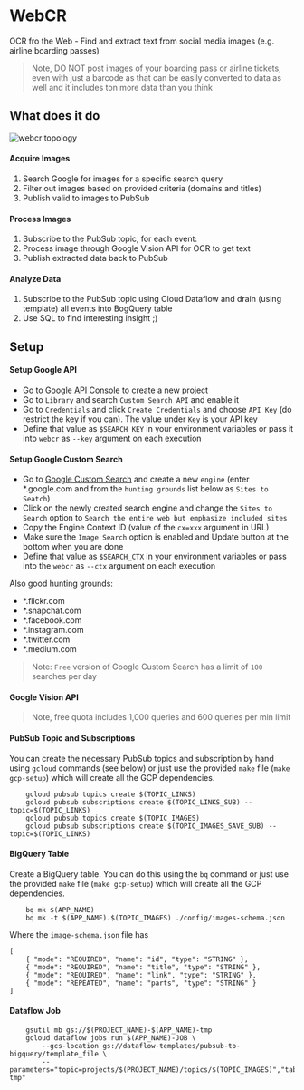 # WebCR

OCR fro the Web - Find and extract text from social media images (e.g. airline boarding passes)

> Note, DO NOT post images of your boarding pass or airline tickets, even with just a barcode as that can be easily converted to data as well and it includes ton more data than you think

## What does it do

![webcr topology](/../master/img/overview.png?raw=true "webcr topology")

#### Acquire Images

1. Search Google for images for a specific search query
2. Filter out images based on provided criteria (domains and titles)
2. Publish valid to images to PubSub

#### Process Images

1. Subscribe to the PubSub topic, for each event:
2. Process image through Google Vision API for OCR to get text
3. Publish extracted data back to PubSub 
 
#### Analyze Data

1. Subscribe to the PubSub topic using Cloud Dataflow and drain (using template) all events into BogQuery table
2. Use SQL to find interesting insight ;)

## Setup 

#### Setup Google API

* Go to [Google API Console](https://console.developers.google.com/) to create a new project
* Go to `Library` and search `Custom Search API` and enable it
* Go to `Credentials` and click `Create Credentials` and choose `API Key` (do restrict the key if you can). The value under `Key` is your API key
* Define that value as `$SEARCH_KEY` in your environment variables or pass it into `webcr`  as `--key` argument on each execution

#### Setup Google Custom Search

* Go to [Google Custom Search](https://cse.google.com/cse/all) and create a new `engine` (enter *.google.com and from the `hunting grounds` list below as `Sites to Seatch`)
* Click on the newly created search engine and change the `Sites to Search` option to `Search the entire web but emphasize included sites`
* Copy the Engine Context ID (value of the `cx=xxx` argument in URL)
* Make sure the `Image Search` option is enabled and Update button at the bottom when you are done
* Define that value as `$SEARCH_CTX` in your environment variables or pass into the `webcr` as `--ctx` argument on each execution

Also good hunting grounds:

* *.flickr.com
* *.snapchat.com
* *.facebook.com
* *.instagram.com
* *.twitter.com
* *.medium.com

> Note: `Free` version of Google Custom Search has a limit of `100` searches per day

#### Google Vision API

> Note, free quota includes 1,000 queries and 600 queries per min limit

#### PubSub Topic and Subscriptions 

You can create the necessary PubSub topics and subscription by hand using `gcloud` commands (see below) or just use the provided `make` file (`make gcp-setup`) which will create all the GCP dependencies.

```
	gcloud pubsub topics create $(TOPIC_LINKS)
	gcloud pubsub subscriptions create $(TOPIC_LINKS_SUB) --topic=$(TOPIC_LINKS)
	gcloud pubsub topics create $(TOPIC_IMAGES)
	gcloud pubsub subscriptions create $(TOPIC_IMAGES_SAVE_SUB) --topic=$(TOPIC_LINKS)
```

#### BigQuery Table

Create a BigQuery table. You can do this using the `bq` command or just use the provided `make` file (`make gcp-setup`) which will create all the GCP dependencies.

```
	bq mk $(APP_NAME)
	bq mk -t $(APP_NAME).$(TOPIC_IMAGES) ./config/images-schema.json 
```

Where the `image-schema.json` file has

```
[
    { "mode": "REQUIRED", "name": "id", "type": "STRING" }, 
    { "mode": "REQUIRED", "name": "title", "type": "STRING" }, 
    { "mode": "REQUIRED", "name": "link", "type": "STRING" }, 
    { "mode": "REPEATED", "name": "parts", "type": "STRING" }
]
```

#### Dataflow Job

```
	gsutil mb gs://$(PROJECT_NAME)-$(APP_NAME)-tmp
	gcloud dataflow jobs run $(APP_NAME)-JOB \
		--gcs-location gs://dataflow-templates/pubsub-to-bigquery/template_file \
		--parameters="topic=projects/$(PROJECT_NAME)/topics/$(TOPIC_IMAGES)","table=$(PROJECT_NAME):$(APP_NAME).$(TOPIC_IMAGES)","stagingLocation=gs://$(PROJECT_NAME)-$(APP_NAME)-tmp"
```
